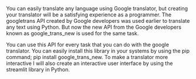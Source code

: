 You can easily translate any language using Google translator, but creating your translator will be a satisfying experience as a programmer. The googletrans API created by Google developers was used earlier to translate any text using Python. But now the new API from the Google developers known as google_trans_new is used for the same task.

You can use this API for every task that you can do with the google translator. You can easily install this library in your systems by using the pip command; pip install google_trans_new. To make a translator more interactive I will also create an interactive user interface by using the streamlit library in Python.
